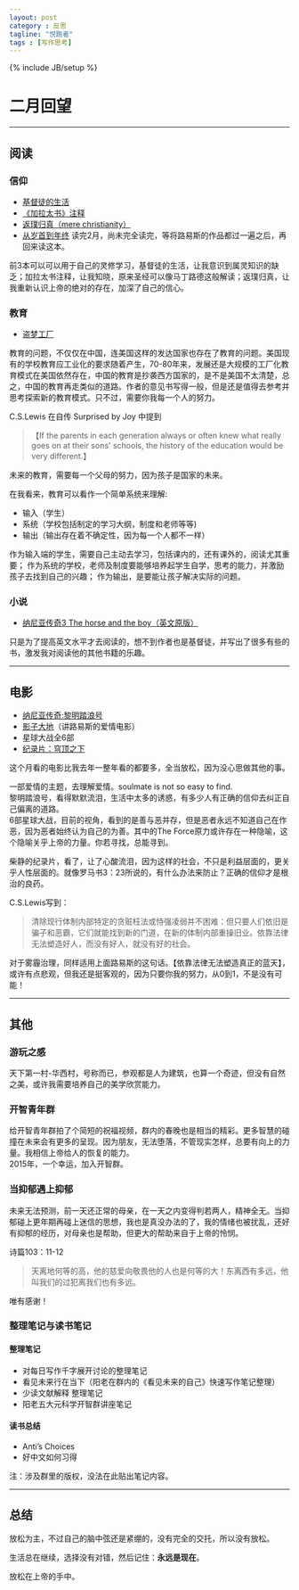 ```yaml
---
layout: post
category : 反思
tagline: "悦跑者"
tags : [写作思考]
---
```

{% include JB/setup %}

# 二月回望

----------

## 阅读

### 信仰

* [基督徒的生活](http://book.douban.com/subject/7014878/)
* [《加拉太书》注释](http://book.douban.com/subject/6967540/)
* [返璞归真（mere christianity）](http://book.douban.com/subject/25707600/)
* [从岁首到年终](http://book.douban.com/subject/1915479/) 读完2月，尚未完全读完，等将路易斯的作品都过一遍之后，再回来读这本。

前3本可以可以用于自己的灵修学习，基督徒的生活，让我意识到属灵知识的缺乏；加拉太书注释，让我知晓，原来圣经可以像马丁路德这般解读；返璞归真，让我重新认识上帝的绝对的存在，加深了自己的信心。

### 教育

* [盗梦工厂](http://article.yeeyan.org/view/legendsland/357087)

教育的问题，不仅仅在中国，连美国这样的发达国家也存在了教育的问题。美国现有的学校教育应工业化的要求随着产生，70-80年来，发展还是大规模的工厂化教育模式在美国依然存在，中国的教育是抄袭西方国家的，是不是美国不太清楚，总之，中国的教育再走类似的道路。作者的意见书写得一般，但是还是值得去参考并思考探索新的教育模式。只不过，需要你我每一个人的努力。

C.S.Lewis 在自传 Surprised by Joy 中提到

> 【If the parents in each generation always or often knew what really goes on at their sons' schools, the history of the education would be very different.】

未来的教育，需要每一个父母的努力，因为孩子是国家的未来。

在我看来，教育可以看作一个简单系统来理解:

* 输入（学生）  
* 系统（学校包括制定的学习大纲，制度和老师等等)   
* 输出（输出存在着不确定性，因为每一个人都不一样）

作为输入端的学生，需要自己主动去学习，包括课内的，还有课外的，阅读尤其重要；
作为系统的学校，老师及制度要能够培养起学生自学，思考的能力，并激励孩子去找到自己的兴趣；
作为输出，是要能让孩子解决实际的问题。

### 小说

* [纳尼亚传奇3 The horse and the boy（英文原版）](http://book.douban.com/subject/4811543/)

只是为了提高英文水平才去阅读的，想不到作者也是基督徒，并写出了很多有些的书，激发我对阅读他的其他书籍的乐趣。

----------

## 电影

* [纳尼亚传奇:黎明踏浪号](http://movie.douban.com/subject/2131291/)
* [影子大地](http://movie.douban.com/subject/1296067/)（讲路易斯的爱情电影）
* 星球大战全6部
* [纪录片：穹顶之下](http://tv.people.com.cn/GB/28140/394082/index.html)

这个月看的电影比我去年一整年看的都要多，全当放松，因为没心思做其他的事。

一部爱情的主题，去理解爱情。soulmate is not so easy to find.  
黎明踏浪号，看得默默流泪，生活中太多的诱惑，有多少人有正确的信仰去纠正自己偏离的道路。  
6部星球大战，目前的视角，看到的是善与恶并存，但是恶者永远不知道自己在作恶，因为恶者始终认为自己的为善。其中的The Force原力或许存在一种隐喻，这个隐喻关乎上帝的力量。你若寻找，总能寻到。

柴静的纪录片，看了，让了心酸流泪，因为这样的社会，不只是利益层面的，更关乎人性层面的。就像罗马书3：23所说的，有什么办法来防止？正确的信仰才是根治的良药。

C.S.Lewis写到：

> 清除现行体制内部特定的贪赃枉法或恃强凌弱并不困难：但只要人们依旧是骗子和恶霸，它们就能找到新的门道，在新的体制内部重操旧业。依靠法律无法塑造好人，而没有好人，就没有好的社会。

对于雾霾治理，同样适用上面路易斯的这句话。【依靠法律无法塑造真正的蓝天】，或许有点悲观，但我还是挺客观的，因为只要你我的努力，从0到1，不是没有可能！

----------

## 其他 ##

### 游玩之感 ###

天下第一村-华西村，号称而已，参观都是人为建筑，也算一个奇迹，但没有自然之美，或许我需要培养自己的美学欣赏能力。

### 开智青年群 ###

给开智青年群拍了个简短的祝福视频，群内的春晚也是相当的精彩。更多智慧的碰撞在未来会有更多的呈现。因为朋友，无法堕落，不管现实怎样，总要有向上的力量。我相信上帝给人的恢复的能力。  
2015年，一个幸运，加入开智群。

### 当抑郁遇上抑郁 ###

未来无法预测，前一天还正常的母亲，在一天之内变得判若两人，精神全无。当抑郁碰上更年期再碰上迷信的思想，我也是真没办法的了，我的情绪也被扰乱，还好有抑郁的经历，对母亲也是帮助，但更大的帮助来自于上帝的怜悯。

诗篇103：11-12

> 天离地何等的高，他的慈爱向敬畏他的人也是何等的大！东离西有多远，他叫我们的过犯离我们也有多远。

唯有感谢！

### 整理笔记与读书笔记 ###

#### 整理笔记 ####

* 对每日写作千字展开讨论的整理笔记
* 看见未来行在当下（阳老在群内的《看见未来的自己》快速写作笔记整理）
* 少读文献解释 整理笔记
* 阳老五大元科学开智群讲座笔记

#### 读书总结 ####

* Anti’s Choices
* 好中文如何习得

注：涉及群里的版权，没法在此贴出笔记内容。

----------

## 总结 ##

放松为主，不过自己的脑中弦还是紧绷的，没有完全的交托，所以没有放松。

生活总在继续，选择没有对错，然后记住：**永远是现在**。

放松在上帝的手中。
